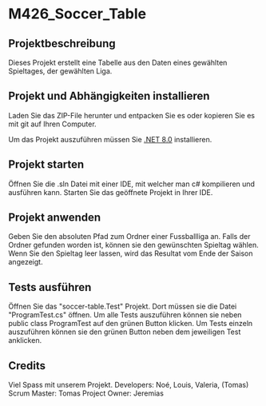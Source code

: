 # M426_Soccer_Table

## Projektbeschreibung

Dieses Projekt erstellt eine Tabelle aus den Daten eines gewählten Spieltages, der gewählten Liga.

## Projekt und Abhängigkeiten installieren

Laden Sie das ZIP-File herunter und entpacken Sie es oder kopieren Sie es mit git auf Ihren Computer.

Um das Projekt auszuführen müssen Sie [.NET 8.0](dotnet.microsoft.com) installieren.

## Projekt starten

Öffnen Sie die .sln Datei mit einer IDE, mit welcher man c# kompilieren und ausführen kann.
Starten Sie das geöffnete Projekt in Ihrer IDE.

## Projekt anwenden

Geben Sie den absoluten Pfad zum Ordner einer Fussballliga an.
Falls der Ordner gefunden worden ist, können sie den gewünschten Spieltag wählen.
Wenn Sie den Spieltag leer lassen, wird das Resultat vom Ende der Saison angezeigt.

## Tests ausführen

Öffnen Sie das "soccer-table.Test" Projekt. Dort müssen sie die Datei "ProgramTest.cs" öffnen.
Um alle Tests auszuführen können sie neben public class ProgramTest auf den grünen Button klicken.
Um Tests einzeln auszuführen können sie den grünen Button neben dem jeweiligen Test anklicken.

## Credits

Viel Spass mit unserem Projekt.
Developers: Noé, Louis, Valeria, (Tomas)
Scrum Master: Tomas
Project Owner: Jeremias
